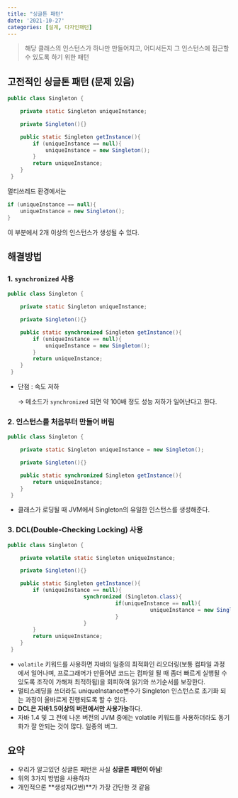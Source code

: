 ```yaml
---
title: "싱글톤 패턴"
date: '2021-10-27'
categories: [설계, 다자인패턴]
---
```




> 해당 클래스의 인스턴스가 하나만 만들어지고, 
어디서든지 그 인스턴스에 접근할 수 있도록 하기 위한 패턴
> 

## 고전적인 싱글톤 패턴 (문제 있음)

```java
public class Singleton {

	private static Singleton uniqueInstance;

	private Singleton(){}

	public static Singleton getInstance(){
		if (uniqueInstance == null){
			uniqueInstance = new Singleton();
		}
		return uniqueInstance;
	}
 }
```

멀티쓰레드 환경에서는 

```java
if (uniqueInstance == null){
	uniqueInstance = new Singleton();
}
```

이 부분에서  2개 이상의 인스턴스가 생성될 수 있다.

## 해결방법

### 1. `synchronized` 사용

```java
public class Singleton {

	private static Singleton uniqueInstance;

	private Singleton(){}

	public static synchronized Singleton getInstance(){
		if (uniqueInstance == null){
			uniqueInstance = new Singleton();
		}
		return uniqueInstance;
	}
 }
```

- 단점 : 속도 저하
    
    → 메소드가  `synchronized` 되면 약 100배 정도 성능 저하가 일어난다고 한다.
    

### 2. 인스턴스를 처음부터 만들어 버림

```java
public class Singleton {

	private static Singleton uniqueInstance = new Singleton();

	private Singleton(){}

	public static synchronized Singleton getInstance(){
		return uniqueInstance;
	}
 }
```

- 클래스가 로딩될 때 JVM에서 Singleton의 유일한 인스턴스를 생성해준다.

### 3. DCL(Double-Checking Locking) 사용

```java
public class Singleton {

	private volatile static Singleton uniqueInstance;

	private Singleton(){}

	public static Singleton getInstance(){
		if (uniqueInstance == null){
                        synchronized (Singleton.class){
                                  if(uniqueInstance == null){
                                             uniqueInstance = new Singleton();
                                  }
                        }
		}
		return uniqueInstance;
	}
 }
```

- `volatile` 키워드를 사용하면 자바의 일종의 최적화인 리오더링(보통 컴파일 과정에서 일어나며, 프로그래머가 만들어낸 코드는 컴파일 될 때 좀더 빠르게 실행될 수 있도록 조작이 가해져 최적하됨)을 회피하여 읽기와 쓰기순서를 보장한다.
- 멀티스레딩을 쓰더라도 uniqueInstance변수가 Singleton 인스턴스로 초기화 되는 과정이 올바르게 진행되도록 할 수 있다.
- **DCL은 자바1.5이상의 버전에서만 사용가능**하다.
- 자바 1.4 및 그 전에 나온 버전의 JVM 중에는 volatile 키워드를 사용하더라도 동기화가 잘 안되는 것이 많다. 일종의 버그.

## 요약

- 우리가 알고있던 싱글톤 패턴은 사실 **싱글톤 패턴이 아님**!
- 위의 3가지 방법을 사용하자
- 개인적으론 **생성자(2번)**가 가장 간단한 것 같음
